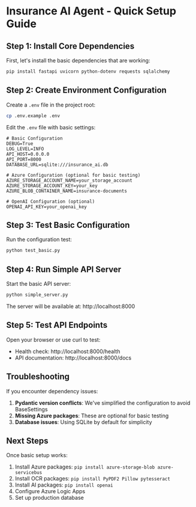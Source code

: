 # Insurance AI Agent - Quick Setup Guide

## Step 1: Install Core Dependencies

First, let's install the basic dependencies that are working:

```bash
pip install fastapi uvicorn python-dotenv requests sqlalchemy
```

## Step 2: Create Environment Configuration

Create a `.env` file in the project root:

```bash
cp .env.example .env
```

Edit the `.env` file with basic settings:

```env
# Basic Configuration
DEBUG=True
LOG_LEVEL=INFO
API_HOST=0.0.0.0
API_PORT=8000
DATABASE_URL=sqlite:///insurance_ai.db

# Azure Configuration (optional for basic testing)
AZURE_STORAGE_ACCOUNT_NAME=your_storage_account
AZURE_STORAGE_ACCOUNT_KEY=your_key
AZURE_BLOB_CONTAINER_NAME=insurance-documents

# OpenAI Configuration (optional)
OPENAI_API_KEY=your_openai_key
```

## Step 3: Test Basic Configuration

Run the configuration test:

```bash
python test_basic.py
```

## Step 4: Run Simple API Server

Start the basic API server:

```bash
python simple_server.py
```

The server will be available at: http://localhost:8000

## Step 5: Test API Endpoints

Open your browser or use curl to test:

- Health check: http://localhost:8000/health
- API documentation: http://localhost:8000/docs

## Troubleshooting

If you encounter dependency issues:

1. **Pydantic version conflicts**: We've simplified the configuration to avoid BaseSettings
2. **Missing Azure packages**: These are optional for basic testing
3. **Database issues**: Using SQLite by default for simplicity

## Next Steps

Once basic setup works:

1. Install Azure packages: `pip install azure-storage-blob azure-servicebus`
2. Install OCR packages: `pip install PyPDF2 Pillow pytesseract`
3. Install AI packages: `pip install openai`
4. Configure Azure Logic Apps
5. Set up production database

